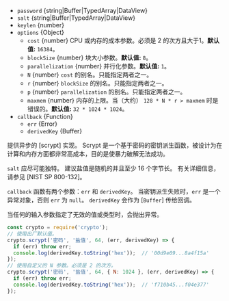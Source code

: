 <!-- YAML
added: v10.5.0
changes:
  - version:
     - v12.8.0
     - v10.17.0
    pr-url: https://github.com/nodejs/node/pull/28799
    description: The `maxmem` value can now be any safe integer.
  - version: v10.9.0
    pr-url: https://github.com/nodejs/node/pull/21525
    description: The `cost`, `blockSize` and `parallelization` option names
                 have been added.
-->

* `password` {string|Buffer|TypedArray|DataView}
* `salt` {string|Buffer|TypedArray|DataView}
* `keylen` {number}
* `options` {Object}
  * `cost` {number} CPU 或内存的成本参数。必须是 2 的次方且大于1。**默认值:** `16384`。
  * `blockSize` {number} 块大小参数。**默认值:** `8`。
  * `parallelization` {number} 并行化参数。**默认值:** `1`。
  * `N` {number} `cost` 的别名。只能指定两者之一。
  * `r` {number} `blockSize` 的别名。只能指定两者之一。
  * `p` {number} `parallelization` 的别名。只能指定两者之一。
  * `maxmem` {number} 内存的上限。当（大约） `128 * N * r > maxmem` 时是错误的。**默认值:** `32 * 1024 * 1024`。
* `callback` {Function}
  * `err` {Error}
  * `derivedKey` {Buffer}


提供异步的 [scrypt] 实现。 
Scrypt 是一个基于密码的密钥派生函数，被设计为在计算和内存方面都非常高成本，目的是使暴力破解无法成功。

`salt` 应尽可能独特。 
建议盐值是随机的并且至少 16 个字节长。 
有关详细信息，请参见 [NIST SP 800-132]。

`callback` 函数有两个参数：`err` 和 `derivedKey`。 
当密钥派生失败时，`err` 是一个异常对象，否则 `err` 为 `null`。 
`derivedKey` 会作为 [`Buffer`] 传给回调。

当任何的输入参数指定了无效的值或类型时，会抛出异常。

```js
const crypto = require('crypto');
// 使用出厂默认值。
crypto.scrypt('密码', '盐值', 64, (err, derivedKey) => {
  if (err) throw err;
  console.log(derivedKey.toString('hex'));  // '00d9e09...8a4f15a'
});
// 使用自定义的 N 参数。必须是 2 的次方。
crypto.scrypt('密码', '盐值', 64, { N: 1024 }, (err, derivedKey) => {
  if (err) throw err;
  console.log(derivedKey.toString('hex'));  // 'f710b45...f04e377'
});
```

